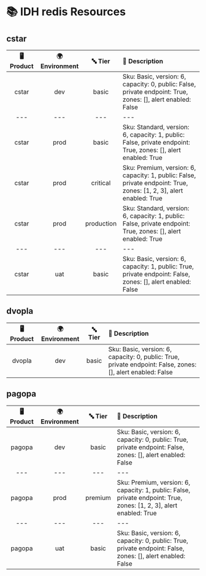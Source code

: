 # 📚 IDH redis Resources

## cstar
| 🖥️ Product  | 🌍 Environment | 🔤 Tier | 📝 Description |
|:-------------:|:----------------:|:---------:|:----------------|
| cstar | dev |  basic | Sku: Basic, version: 6, capacity: 0, public: False, private endpoint: True, zones: [], alert enabled: False |
|---|---|---|---|
| cstar | prod |  basic | Sku: Standard, version: 6, capacity: 1, public: False, private endpoint: True, zones: [], alert enabled: True |
| cstar | prod |  critical | Sku: Premium, version: 6, capacity: 1, public: False, private endpoint: True, zones: [1, 2, 3], alert enabled: True |
| cstar | prod |  production | Sku: Standard, version: 6, capacity: 1, public: False, private endpoint: True, zones: [], alert enabled: True |
|---|---|---|---|
| cstar | uat |  basic | Sku: Basic, version: 6, capacity: 1, public: True, private endpoint: False, zones: [], alert enabled: False |
## dvopla
| 🖥️ Product  | 🌍 Environment | 🔤 Tier | 📝 Description |
|:-------------:|:----------------:|:---------:|:----------------|
| dvopla | dev |  basic | Sku: Basic, version: 6, capacity: 0, public: True, private endpoint: False, zones: [], alert enabled: False |
## pagopa
| 🖥️ Product  | 🌍 Environment | 🔤 Tier | 📝 Description |
|:-------------:|:----------------:|:---------:|:----------------|
| pagopa | dev |  basic | Sku: Basic, version: 6, capacity: 0, public: True, private endpoint: False, zones: [], alert enabled: False |
|---|---|---|---|
| pagopa | prod |  premium | Sku: Premium, version: 6, capacity: 1, public: False, private endpoint: True, zones: [1, 2, 3], alert enabled: True |
|---|---|---|---|
| pagopa | uat |  basic | Sku: Basic, version: 6, capacity: 0, public: True, private endpoint: False, zones: [], alert enabled: False |
